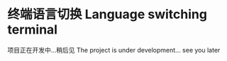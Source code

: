 # 终端语言切换 Language switching terminal

项目正在开发中...稍后见
The project is under development... see you later
